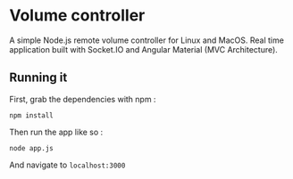 # Volume controller

A simple Node.js remote volume controller for Linux and MacOS.
Real time application built with Socket.IO and Angular Material (MVC Architecture).

## Running it

First, grab the dependencies with npm :

    npm install

Then run the app like so :

    node app.js

And navigate to `localhost:3000`